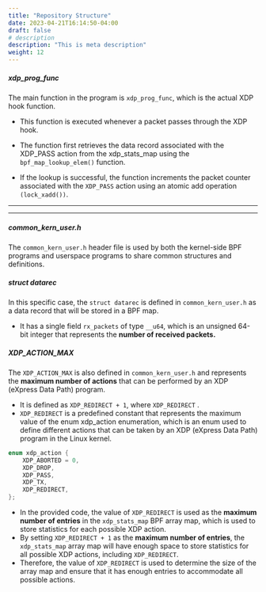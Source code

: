 ```yaml
---
title: "Repository Structure"
date: 2023-04-21T16:14:50-04:00
draft: false
# description
description: "This is meta description"
weight: 12
---
```


##### xdp_prog_func

The main function in the program is `xdp_prog_func`, which is the actual XDP hook function.
* This function is executed whenever a packet passes through the XDP hook.

* The function first retrieves the data record associated with the XDP_PASS action from the xdp_stats_map using the `bpf_map_lookup_elem()` function.
* If the lookup is successful, the function increments the packet counter associated with the `XDP_PASS` action using an atomic add operation `(lock_xadd())`.


____
____

##### common_kern_user.h

The `common_kern_user.h` header file is used by both the kernel-side BPF programs and userspace programs to share common structures and definitions.

##### struct datarec

In this specific case, the `struct datarec` is defined in `common_kern_user.h` as a data record that will be stored in a BPF map. 
* It has a single field `rx_packets` of type `__u64`, which is an unsigned 64-bit integer that represents the **number of received packets.**

##### XDP_ACTION_MAX

The `XDP_ACTION_MAX` is also defined in `common_kern_user.h` and represents the **maximum number of actions** that can be performed by an XDP (eXpress Data Path) program. 
* It is defined as `XDP_REDIRECT + 1`, where `XDP_REDIRECT` .
* `XDP_REDIRECT` is a predefined constant that represents the maximum value of the enum xdp_action enumeration, which is an enum used to define different actions that can be taken by an XDP (eXpress Data Path) program in the Linux kernel.
```C
enum xdp_action {
	XDP_ABORTED = 0,
	XDP_DROP,
	XDP_PASS,
	XDP_TX,
	XDP_REDIRECT,
};
```
* In the provided code, the value of `XDP_REDIRECT` is used as the **maximum number of entries** in the `xdp_stats_map` BPF array map, which is used to store statistics for each possible XDP action. 
* By setting `XDP_REDIRECT + 1` as the **maximum number of entries**, the `xdp_stats_map` array map will have enough space to store statistics for all possible XDP actions, including `XDP_REDIRECT`.
* Therefore, the value of `XDP_REDIRECT` is used to determine the size of the array map and ensure that it has enough entries to accommodate all possible actions.
